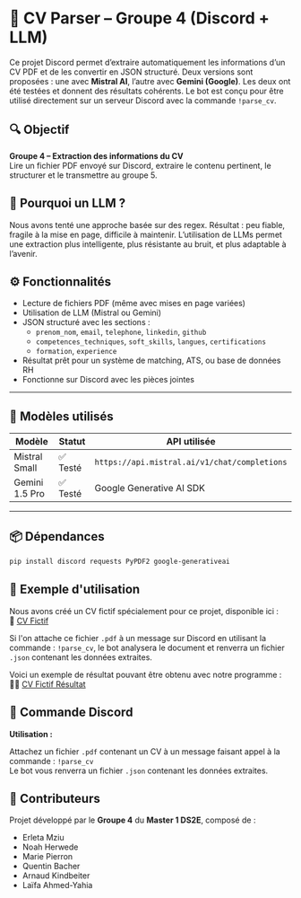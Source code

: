 # 📄 CV Parser – Groupe 4 (Discord + LLM)

Ce projet Discord permet d’extraire automatiquement les informations d’un CV PDF et de les convertir en JSON structuré. Deux versions sont proposées : une avec **Mistral AI**, l’autre avec **Gemini (Google)**. Les deux ont été testées et donnent des résultats cohérents. Le bot est conçu pour être utilisé directement sur un serveur Discord avec la commande `!parse_cv`.


## 🔍 Objectif

 **Groupe 4 – Extraction des informations du CV**  
 Lire un fichier PDF envoyé sur Discord, extraire le contenu pertinent, le structurer et le transmettre au groupe 5.


## 🤖 Pourquoi un LLM ?
Nous avons tenté une approche basée sur des regex. Résultat : peu fiable, fragile à la mise en page, difficile à maintenir.
L’utilisation de LLMs permet une extraction plus intelligente, plus résistante au bruit, et plus adaptable à l’avenir.

## ⚙️ Fonctionnalités

- Lecture de fichiers PDF (même avec mises en page variées)
- Utilisation de LLM (Mistral ou Gemini)
- JSON structuré avec les sections :
  - `prenom_nom`, `email`, `telephone`, `linkedin`, `github`
  - `competences_techniques`, `soft_skills`, `langues`, `certifications`
  - `formation`, `experience`
- Résultat prêt pour un système de matching, ATS, ou base de données RH
- Fonctionne sur Discord avec les pièces jointes

---

## 🧠 Modèles utilisés

| Modèle | Statut | API utilisée |
|--------|--------|--------------|
| Mistral Small | ✅ Testé | `https://api.mistral.ai/v1/chat/completions` |
| Gemini 1.5 Pro | ✅ Testé | Google Generative AI SDK |

---

## 📦 Dépendances

```bash
pip install discord requests PyPDF2 google-generativeai
```

## 🧪 Exemple d'utilisation

Nous avons créé un CV fictif spécialement pour ce projet, disponible ici :  
📄 [CV Fictif](CV_Fictif.pdf)

Si l'on attache ce fichier `.pdf` à un message sur Discord en utilisant la commande : `!parse_cv`, le bot analysera le document et renverra un fichier `.json` contenant les données extraites.

Voici un exemple de résultat pouvant être obtenu avec notre programme :  
🧾📄 [CV Fictif Résultat](CV_Fictif_Resultat.json)

## 💬 Commande Discord

**Utilisation :**

Attachez un fichier `.pdf` contenant un CV à un message faisant appel à la commande : `!parse_cv`  
Le bot vous renverra un fichier `.json` contenant les données extraites.

##  👥 Contributeurs

Projet développé par le **Groupe 4** du **Master 1 DS2E**, composé de :

- Erleta Mziu  
- Noah Herwede  
- Marie Pierron  
- Quentin Bacher  
- Arnaud Kindbeiter  
- Laïfa Ahmed-Yahia
